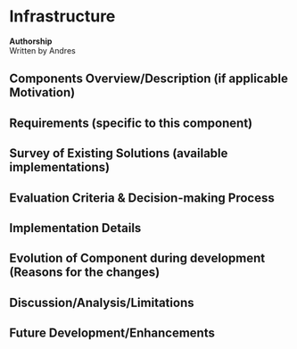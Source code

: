 # Infrastructure

**Authorship**<br/>
Written by Andres

## Components Overview/Description (if applicable Motivation)

## Requirements (specific to this component)

## Survey of Existing Solutions (available implementations)

## Evaluation Criteria & Decision-making Process

## Implementation Details

## Evolution of Component during development (Reasons for the changes)

## Discussion/Analysis/Limitations

## Future Development/Enhancements
